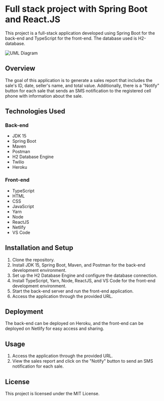 # Full stack project with Spring Boot and React.JS

This project is a full-stack application developed using Spring Boot for the back-end and TypeScript for the front-end. The database used is H2-database.

![UML Diagram](https://user-images.githubusercontent.com/67349235/179535576-768d10d0-0880-4a0a-bc2f-3e29d57648c8.gif)

## Overview

The goal of this application is to generate a sales report that includes the sale's ID, date, seller's name, and total value. Additionally, there is a "Notify" button for each sale that sends an SMS notification to the registered cell phone with information about the sale.

## Technologies Used

### Back-end

- JDK 15
- Spring Boot
- Maven
- Postman
- H2 Database Engine
- Twilio
- Heroku

### Front-end

- TypeScript
- HTML
- CSS
- JavaScript
- Yarn
- Node
- ReactJS
- Netlify
- VS Code

## Installation and Setup

1. Clone the repository.
2. Install JDK 15, Spring Boot, Maven, and Postman for the back-end development environment.
3. Set up the H2 Database Engine and configure the database connection.
4. Install TypeScript, Yarn, Node, ReactJS, and VS Code for the front-end development environment.
5. Start the back-end server and run the front-end application.
6. Access the application through the provided URL.

## Deployment

The back-end can be deployed on Heroku, and the front-end can be deployed on Netlify for easy access and sharing.

## Usage

1. Access the application through the provided URL.
2. View the sales report and click on the "Notify" button to send an SMS notification for each sale.

## License

This project is licensed under the MIT License.

